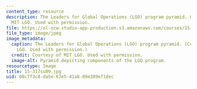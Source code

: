 ```yaml
---
content_type: resource
description: The Leaders for Global Operations (LGO) program pyramid. Courtesy of
  MIT LGO. Used with permission.
file: https://ol-ocw-studio-app-production.s3.amazonaws.com/courses/15-317-organizational-leadership-and-change-summer-2009/08c7f3c8da5e67e541a809e389ef1dec_15-317su09.jpg
file_type: image/jpeg
image_metadata:
  caption: The Leaders for Global Operations (LGO) program pyramid. (Courtesy of MIT
    LGO. Used with permission.)
  credit: Courtesy of MIT LGO. Used with permission.
  image-alt: Pyramid depicting components of the LGO program.
resourcetype: Image
title: 15-317su09.jpg
uid: 08c7f3c8-da5e-67e5-41a8-09e389ef1dec
---
```

